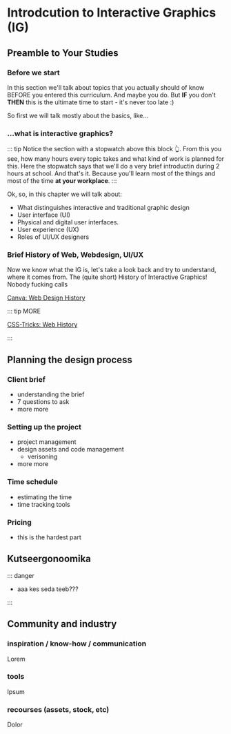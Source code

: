 # Introdcution to Interactive Graphics (IG)
 


## Preamble to Your Studies

### Before we start

In this section we'll talk about topics that you actually should of know BEFORE you entered this curriculum. And maybe you do. But **IF** you don't **THEN** this is the ultimate time to start - it's never too late :) 

So first we will talk mostly about the basics, like...



### ...what is interactive graphics?
<DurationSnippet s="2" />

::: tip
Notice the section with a stopwatch above this block 👆. From this you see, how many hours every topic takes and what kind of work is planned for this. Here the stopwatch says that we'll do a very brief introductin during 2 hours at school. And that's it. Because you'll learn most of the things and most of the time **at your workplace**.
:::

Ok, so, in this chapter we will talk about:

- What distinguishes interactive and traditional graphic design
- User interface (UI)
- Physical and digital user interfaces. 
- User experience (UX)
- Roles of UI/UX designers









### Brief History of Web, Webdesign, UI/UX
<DurationSnippet ei="3" />

Now we know what the IG is, let's take a look back and try to understand, where it comes from. The (quite short) History of Interactive Graphics! Nobody fucking calls 




[Canva: Web Design History](https://www.canva.com/learn/web-design-history/)


::: tip MORE

[CSS-Tricks: Web History](https://css-tricks.com/category/history/)

::: 









## Planning the design process
<DurationSnippet es="4" ei="4" />


### Client brief

- understanding the brief
- 7 questions to ask
- more more


### Setting up the project

- project management
- design assets and code management
    - verisoning
- more more


### Time schedule

- estimating the time
- time tracking tools


### Pricing

- this is the hardest part





## Kutseergonoomika
<DurationSnippet s="2" i="2" />


::: danger

- aaa kes seda teeb???

:::







## Community and industry
<DurationSnippet i="3" es="2" />

### inspiration / know-how / communication

Lorem

### tools

Ipsum

### recourses (assets, stock, etc)

Dolor


<script setup>
    import DurationSnippet from '../components/DurationSnippet.vue'
</script>